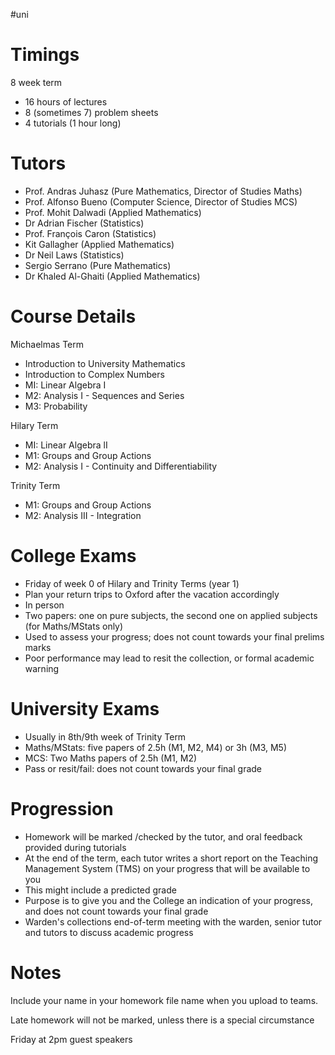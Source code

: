 #uni
# Timings

8 week term
- 16 hours of lectures
- 8 (sometimes 7) problem sheets
- 4 tutorials (1 hour long)

# Tutors

- Prof. Andras Juhasz (Pure Mathematics, Director of Studies Maths)
- ﻿﻿Prof. Alfonso Bueno (Computer Science, Director of Studies MCS)
- ﻿﻿Prof. Mohit Dalwadi (Applied Mathematics)
- ﻿﻿Dr Adrian Fischer (Statistics)
- ﻿﻿Prof. François Caron (Statistics)
- Kit Gallagher (Applied Mathematics)
- ﻿﻿Dr Neil Laws (Statistics)
- ﻿﻿Sergio Serrano (Pure Mathematics)
- Dr Khaled Al-Ghaiti (Applied Mathematics)

# Course Details

Michaelmas Term
- ﻿﻿Introduction to University Mathematics  
- Introduction to Complex Numbers
- ﻿﻿MI: Linear Algebra I
- ﻿﻿M2: Analysis I - Sequences and Series
- ﻿﻿M3: Probability

Hilary Term  
- MI: Linear Algebra lI  
- M1: Groups and Group Actions
- ﻿﻿M2: Analysis I - Continuity and Differentiability

Trinity Term
- ﻿﻿M1: Groups and Group Actions
- ﻿﻿M2: Analysis III - Integration

# College Exams

- Friday of week 0 of Hilary and Trinity Terms (year 1)
- ﻿﻿Plan your return trips to Oxford after the vacation accordingly  
- In person  
- Two papers: one on pure subjects, the second one on applied subjects (for Maths/MStats only)
- ﻿﻿Used to assess your progress; does not count towards your final prelims marks
- ﻿﻿Poor performance may lead to resit the collection, or formal academic warning

# University Exams

- Usually in 8th/9th week of Trinity Term
- ﻿﻿Maths/MStats: five papers of 2.5h (M1, M2, M4) or 3h (M3, M5)
- ﻿﻿MCS: Two Maths papers of 2.5h (M1, M2)
- ﻿﻿Pass or resit/fail: does not count towards your final grade

# Progression

- Homework will be marked /checked by the tutor, and oral feedback provided during tutorials
- ﻿﻿At the end of the term, each tutor writes a short report on the Teaching Management System (TMS) on your progress that will be available to you
- ﻿﻿This might include a predicted grade
- ﻿﻿Purpose is to give you and the College an indication of your progress, and does not count towards your final grade
- ﻿﻿Warden's collections end-of-term meeting with the warden, senior tutor and tutors to discuss academic progress

# Notes

Include your name in your homework file name when you upload to teams.

Late homework will not be marked, unless there is a special circumstance

Friday at 2pm guest speakers
